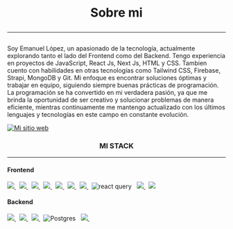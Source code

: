 <p align=center>
  <h1 align="center">Sobre mi<hr/></h1>
  <p>
    Soy Emanuel López, un apasionado de la tecnología, actualmente explorando tanto el lado del Frontend como del Backend. Tengo experiencia en proyectos de JavaScript, React Js, Next Js, HTML y CSS. Tambien cuento con habilidades en otras tecnologías como Tailwind CSS, Firebase, Strapi, MongoDB y Git. Mi enfoque es encontrar soluciones óptimas y trabajar en equipo, siguiendo siempre buenas prácticas de programación. La programación se ha convertido en mi verdadera pasión, ya que me brinda la oportunidad de ser creativo y solucionar problemas de manera eficiente, mientras continuamente me mantengo actualizado con los últimos lenguajes y tecnologías en este campo en constante evolución.
  </p>
</p>

[![Mi sitio web](https://img.shields.io/badge/Visita-mi%20sitio%20web-green.svg)](https://portafolio-gamma-six.vercel.app/)

<h3 align="center">MI STACK<hr/></h3>

<h4>Frontend</h4>
<p>
  <a href='https://developer.mozilla.org/en-US/docs/Web/Guide/HTML/HTML5'>
    <img src="https://img.shields.io/badge/html5-e34f26.svg?&style=for-the-badge&logo=html5&logoColor=white" />
  </a>
  &nbsp;
  <a href='https://developer.mozilla.org/en-US/docs/Web/CSS'>
    <img src="https://img.shields.io/badge/css3-1572B6.svg?&style=for-the-badge&logo=css3&logoColor=white" />
  </a>
  &nbsp;
  <a href='https://sass-lang.com/'>
    <img src="https://img.shields.io/badge/sass-cc6699.svg?&style=for-the-badge&logo=sass&logoColor=white" />
  </a>
  &nbsp;
  <a href='https://developer.mozilla.org/en-US/docs/Web/JavaScript/Guide'>
    <img src="https://img.shields.io/badge/javascript-F7DF1E.svg?&style=for-the-badge&logo=javascript&logoColor=black" />
  </a>
  &nbsp;
 <a href='https://www.react.org/'>
   <img src='https://img.shields.io/badge/react-61DAFB?logoWidth=30&labelColor=black&style=for-the-badge&logo=react' />
 </a>
  &nbsp;
  <a href='https://redux.js.org/'>
    <img src='https://img.shields.io/badge/redux-764ABC?logoWidth=30&labelColor=black&style=for-the-badge&logo=redux' />
  </a>
  &nbsp;
  <a href='https://nextjs.org/'>
    <img src="https://img.shields.io/badge/next.js-ffffff?style=for-the-badge&logo=next.js&logoColor=000" />
  </a>
  &nbsp;
  <img  alt="react query"  src="https://img.shields.io/badge/React%20Query-FF4154.svg?style=for-the-badge&logo=React-Query&logoColor=white" />
  &nbsp;
  <a href='https://tailwindcss.com/'>
    <img src='https://img.shields.io/badge/tailwind css-38B2AC?logo=tailwind-css&logoColor=white&style=for-the-badge' />
  </a>
  &nbsp;
  <a href='https://www.framer.com/docs/'>
    <img src="https://img.shields.io/badge/Framer motion-0055FF.svg?&style=for-the-badge&logo=framer&logoColor=white" />
  </a>
</p>

<h4>Backend</h4>
<p>
  <a href='https://nodejs.org/en/about/'>
    <img src="https://img.shields.io/badge/node.js-339933?logo=node.js&logoWidth=30&labelColor=black&style=for-the-badge" />
  </a>
  &nbsp;
  <a href='https://expressjs.com/'>
    <img src="https://img.shields.io/badge/Express-ffffff.svg?&style=for-the-badge&logo=express&logoColor=black" />
  </a>
  &nbsp;
  <a href='https://www.mongodb.com/'>
    <img src='https://img.shields.io/badge/mongo db-47A248?logo=mongodb&logoColor=white&style=for-the-badge' />
  </a>
  &nbsp;
  <img alt="Postgres" src="https://img.shields.io/badge/PostgreSQL-316192?style=for-the-badge&logo=postgresql&logoColor=white" />
  &nbsp;
  <a href='https://www.prisma.io/'>
    <img src="https://img.shields.io/badge/Prisma-2D3748.svg?&style=for-the-badge&logo=prisma&logoColor=white" />
  </a>
  &nbsp;  
</p>
